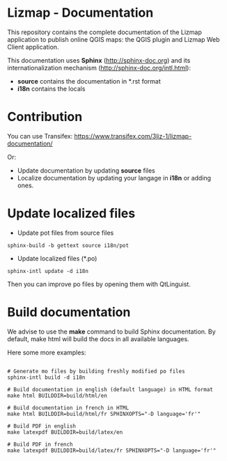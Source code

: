 Lizmap - Documentation
=======================

This repository contains the complete documentation of the Lizmap application to publish online QGIS maps: the QGIS plugin and Lizmap Web Client application.

This documentation uses **Sphinx** (http://sphinx-doc.org) and its internationalization mechanism (http://sphinx-doc.org/intl.html):
* **source** contains the documentation in \*.rst format
* **i18n** contains the locals

Contribution
=============

You can use Transifex: https://www.transifex.com/3liz-1/lizmap-documentation/

Or:
* Update documentation by updating **source** files
* Localize documentation by updating your langage in **i18n** or adding ones.

Update localized files
=======================

* Update pot files from source files

```
sphinx-build -b gettext source i18n/pot
```

* Update localized files (*.po)

```
sphinx-intl update -d i18n
```

Then you can improve po files by opening them with QtLinguist.

Build documentation
====================

We advise to use the **make** command to build Sphinx documentation. By default, make html will build the docs in all available languages.

Here some more examples:

```

# Generate mo files by building freshly modified po files
sphinx-intl build -d i18n

# Build documentation in english (default language) in HTML format
make html BUILDDIR=build/html/en

# Build documentation in french in HTML
make html BUILDDIR=build/html/fr SPHINXOPTS="-D language='fr'"

# Build PDF in english
make latexpdf BUILDDIR=build/latex/en

# Build PDF in french
make latexpdf BUILDDIR=build/latex/fr SPHINXOPTS="-D language='fr'"

```
